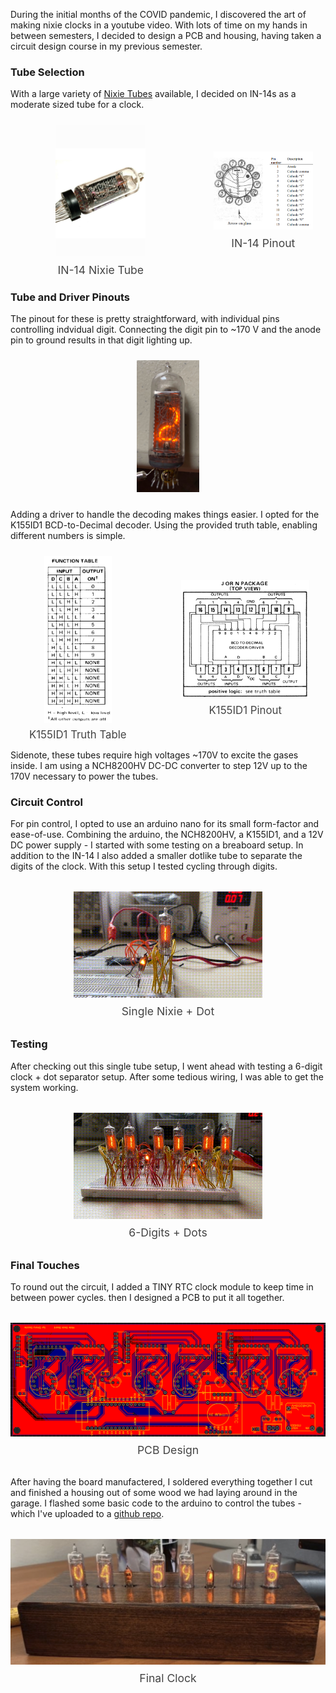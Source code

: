 During the initial months of the COVID pandemic, I discovered the art of making nixie clocks in a youtube video. With lots of time on my hands in between semesters, I decided to design a PCB and housing, having taken a circuit design course in my previous semester.

### Tube Selection

With a large variety of [Nixie Tubes](https://en.wikipedia.org/wiki/Nixie_tube) available, I decided on IN-14s as a moderate sized tube for a clock.

<div style="display:flex; justify-content:center; align-items:center; gap:1rem; margin-top:1.5rem;">
  <div style="text-align:center;">
    <img src="../images/in14.jpg" alt="IN-14 Nixie Tube" style="width:50%;" />
    <div style="font-size:1.1rem; color:#444; margin-top:0.5rem;">IN-14 Nixie Tube</div>
  </div>
  <div style="text-align:center;">
    <img src="../images/nixie_datasheet.png" alt="IN-14 Pinout" style="width:80%;" />
    <div style="font-size:1.1rem; color:#444; margin-top:0.5rem;">IN-14 Pinout</div>
  </div>
</div>

### Tube and Driver Pinouts

The pinout for these is pretty straightforward, with individual pins controlling indvidual digit. Connecting the digit pin to ~170 V and the anode pin to ground results in that digit lighting up.

<div style="text-align:center; margin: 1.5rem 0;">
  <img src="../images/nixie_lit.jpg" alt="Nixie Tube Lit" style="width:20%;" />
</div>

Adding a driver to handle the decoding makes things easier. I opted for the K155ID1 BCD-to-Decimal decoder. Using the provided truth table, enabling different numbers is simple.

<div style="display:flex; justify-content:center; align-items:center; gap:2rem; margin-top:1.5rem;">
  <div style="text-align:center;">
    <img src="../images/nixie_driver_function_table.png" alt="K155ID1 Truth Table" style="width:50%;" />
    <div style="font-size:1.05rem; color:#444; margin-top:0.4rem;">K155ID1 Truth Table</div>
  </div>
  <div style="text-align:center;">
    <img src="../images/nixie_driver.gif" alt="K155ID1 Pinout" style="width:80%;" />
    <div style="font-size:1.05rem; color:#444; margin-top:0.4rem;">K155ID1 Pinout</div>
  </div>
</div>

Sidenote, these tubes require high voltages ~170V to excite the gases inside. I am using a NCH8200HV DC-DC converter to step 12V up to the 170V necessary to power the tubes. 

### Circuit Control

For pin control, I opted to use an arduino nano for its small form-factor and ease-of-use. Combining the arduino, the NCH8200HV, a K155ID1, and a 12V DC power supply - I started with some testing on a breaboard setup. In addition to the IN-14 I also added a smaller dotlike tube to separate the digits of the clock. With this setup I tested cycling through digits.

<div style="text-align:center; margin: 2rem 0;">
  <img src="../images/single_nixie_sequence.gif" alt="Single Nixie Sequence" style="width:60%;" />
  <div style="font-size:1.1rem; color:#444; margin-top:0.5rem;">Single Nixie + Dot</div>
</div>

### Testing

After checking out this single tube setup, I went ahead with testing a 6-digit clock + dot separator setup. After some tedious wiring, I was able to get the system working. 

<div style="text-align:center; margin: 2rem 0;">
  <img src="../images/nixie.gif" alt="Nixie GIF" style="width:60%;" />
  <div style="font-size:1.1rem; color:#444; margin-top:0.5rem;">6-Digits + Dots</div>
</div>

### Final Touches

To round out the circuit, I added a TINY RTC clock module to keep time in between power cycles. then I designed a PCB to put it all together.

<div style="text-align:center; margin: 2rem 0;">
  <img src="../images/nixie_pcb.png" alt="Nixie PCB" style="width:100%;" />
  <div style="font-size:1.1rem; color:#444; margin-top:0.5rem;">PCB Design</div>
</div>

After having the board manufactered, I soldered everything together I cut and finished a housing out of some wood we had laying around in the garage. I flashed some basic code to the arduino to control the tubes - which I've uploaded to a [github repo](https://github.com/emory-ducote/Nixie_Code/blob/master/Clock/Clock.ino).

<div style="text-align:center; margin: 2rem 0;">
  <img src="../images/final_clock.png" alt="Final Nixie Clock" style="width:100%;" />
  <div style="font-size:1.1rem; color:#444; margin-top:0.5rem;">Final Clock</div>
</div>


